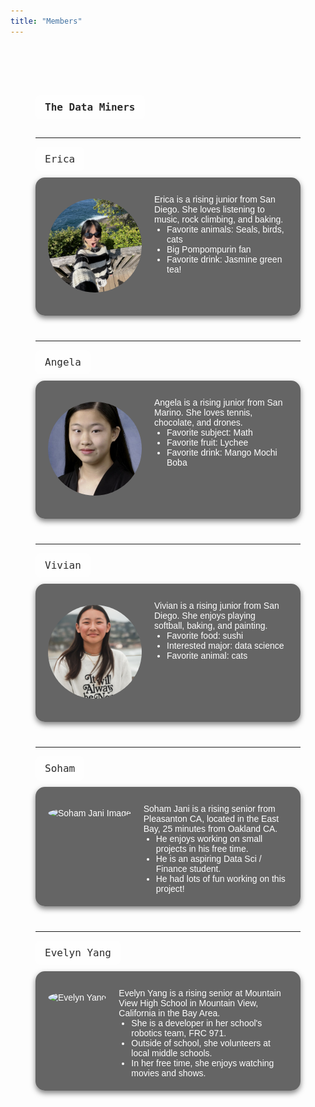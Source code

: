 ```yaml
---
title: "Members"
---
```


<!-- Google Font for blocky Minecraft style -->
<link href="https://fonts.googleapis.com/css2?family=Press+Start+2P&display=swap" rel="stylesheet">

<div style="
  color: white;
  padding: 40px;
  font-family: sans-serif;
">

<style>
.member-block {
  background-color: rgba(0, 0, 0, 0.6);
  padding: 20px;
  border-radius: 15px;
  box-shadow: 0 4px 8px rgba(0, 0, 0, 0.5);
  margin-bottom: 40px;
}

.member-name {
  background-color: rgba(255, 255, 255, 0.5);
  color: #2b2b2b;
  padding: 10px 15px;
  font-family: 'Press Start 2P', monospace;
  display: inline-block;
  font-size: 16px;
  border-radius: 8px;
  margin-bottom: 10px;
}

@media (max-width: 600px) {
  .member-block {
    flex-direction: column !important;
    align-items: center !important;
    text-align: center;
  }
  .member-block img {
    margin-bottom: 10px;
  }
}
</style>

# <span class="member-name">The Data Miners</span>

---

<div class="member-name">Erica</div>

<div class="member-block" style="display: flex; align-items: flex-start; gap: 20px; flex-wrap: wrap;">

  <img src="IMG_8479.jpg"
       alt="Erica"
       style="width: 150px; height: 150px; object-fit: cover; border-radius: 50%; object-position: center; flex-shrink: 0;">

  <div style="flex: 1; text-align: left;">
    <p style="margin: 0; padding-top: 0.5em;">
      Erica is a rising junior from San Diego. She loves listening to music, rock climbing, and baking. 
    </p>
    <ul style="margin: 0; padding-left: 20px;">
      <li>Favorite animals: Seals, birds, cats</li>
      <li>Big Pompompurin fan</li>
      <li>Favorite drink: Jasmine green tea!</li>
    </ul>
  </div>
</div>

---

<div class="member-name">Angela</div>

<div class="member-block" style="display: flex; align-items: flex-start; gap: 20px; flex-wrap: wrap;">

  <img src="Angela-profilepicture.jpeg"
       alt="Angela"
       style="width: 150px; height: 150px; object-fit: cover; border-radius: 50%; object-position: center; flex-shrink: 0;">

  <div style="flex: 1; text-align: left;">
    <p style="margin: 0; padding-top: 0.5em;">
      Angela is a rising junior from San Marino. She loves tennis, chocolate, and drones. 
    </p>
    <ul style="margin: 0; padding-left: 20px;">
      <li>Favorite subject: Math</li>
      <li>Favorite fruit: Lychee</li>
      <li>Favorite drink: Mango Mochi Boba</li>
    </ul>
  </div>
</div>

---

<div class="member-name">Vivian</div>

<div class="member-block" style="display: flex; align-items: flex-start; gap: 20px; flex-wrap: wrap;">

  <img src="Screen Shot 2025-07-09 at 4.49.20 PM.png"
       alt="Vivian Zhang"
       style="width: 150px; height: 150px; object-fit: cover; border-radius: 50%; object-position: center; flex-shrink: 0;">

  <div style="flex: 1; text-align: left;">
    <p style="margin: 0; padding-top: 0.5em;">
      Vivian is a rising junior from San Diego. She enjoys playing softball, baking, and painting.
    </p>
    <ul style="margin: 0; padding-left: 20px;">
      <li>Favorite food: sushi</li>
      <li>Interested major: data science</li>
      <li>Favorite animal: cats</li>
    </ul>
  </div>
</div>

---

<div class="member-name">Soham</div>

<div class="member-block" style="display: flex; align-items: flex-start; gap: 20px; flex-wrap: wrap;">

  <img src="sjx_image.png"
       alt="Soham Jani Image"
       style="width: 150px; height: 150px; object-fit: cover; border-radius: 50%; object-position: center; flex-shrink: 0;">

  <div style="flex: 1; text-align: left;">
    <p style="margin: 0; padding-top: 0.5em;">
      Soham Jani is a rising senior from Pleasanton CA, located in the East Bay, 25 minutes from Oakland CA.
    </p>
    <ul style="margin: 0; padding-left: 20px;">
      <li>He enjoys working on small projects in his free time.</li>
      <li>He is an aspiring Data Sci / Finance student.</li>
      <li>He had lots of fun working on this project!</li>
    </ul>
  </div>
</div>

---

<div class="member-name">Evelyn Yang</div>

<div class="member-block" style="display: flex; align-items: flex-start; gap: 20px; flex-wrap: wrap;">

  <img src="evelyn.png"
       alt="Evelyn Yang"
       style="width: 150px; height: 150px; object-fit: cover; border-radius: 50%; object-position: center; flex-shrink: 0;">

  <div style="flex: 1; text-align: left;">
    <p style="margin: 0; padding-top: 0.5em;">
      Evelyn Yang is a rising senior at Mountain View High School in Mountain View, California in the Bay Area.
    </p>
    <ul style="margin: 0; padding-left: 20px;">
      <li>She is a developer in her school's robotics team, FRC 971.</li>
      <li>Outside of school, she volunteers at local middle schools.</li>
      <li>In her free time, she enjoys watching movies and shows.</li>
    </ul>
  </div>
</div>

